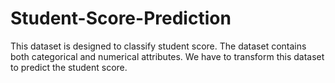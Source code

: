 # Student-Score-Prediction
This dataset is designed to classify student score. The dataset contains both categorical and numerical attributes. We have to transform this dataset to predict the student score.
